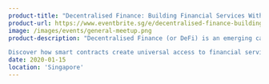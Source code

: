 ```yaml
---
product-title: "Decentralised Finance: Building Financial Services With Smart Contracts"
product-url: https://www.eventbrite.sg/e/decentralised-finance-building-financial-services-with-smart-contracts-tickets-84576507611
image: /images/events/general-meetup.png
product-description: "Decentralised Finance (or DeFi) is an emerging category of financial applications that are being developed on top of trustless networks.

Discover how smart contracts create universal access to financial services and how you can get started in DeFi."  
date: 2020-01-15
location: 'Singapore'
---
```

